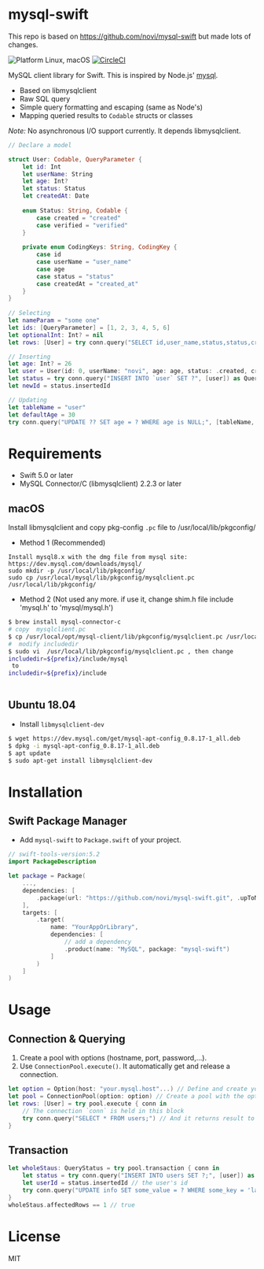 mysql-swift
===========

This repo is based on https://github.com/novi/mysql-swift but made lots of changes. 

![Platform Linux, macOS](https://img.shields.io/badge/Platforms-Linux%2C%20macOS-lightgray.svg)
[![CircleCI](https://circleci.com/gh/novi/mysql-swift.svg?style=svg)](https://circleci.com/gh/novi/mysql-swift)



MySQL client library for Swift.
This is inspired by Node.js' [mysql](https://github.com/mysqljs/mysql).

* Based on libmysqlclient
* Raw SQL query
* Simple query formatting and escaping (same as Node's)
* Mapping queried results to `Codable` structs or classes

_Note:_ No asynchronous I/O support currently. It depends libmysqlclient.

```swift
// Declare a model

struct User: Codable, QueryParameter {
    let id: Int
    let userName: String
    let age: Int?
    let status: Status
    let createdAt: Date
    
    enum Status: String, Codable {
        case created = "created"
        case verified = "verified"
    }
    
    private enum CodingKeys: String, CodingKey {
        case id
        case userName = "user_name"
        case age
        case status = "status"
        case createdAt = "created_at"
    }
}
    
// Selecting
let nameParam = "some one"
let ids: [QueryParameter] = [1, 2, 3, 4, 5, 6]
let optionalInt: Int? = nil
let rows: [User] = try conn.query("SELECT id,user_name,status,status,created_at FROM `user` WHERE (age > ? OR age is ?) OR name = ? OR id IN (?)", [50, optionalInt, nameParam, QueryArray(ids)] ])

// Inserting
let age: Int? = 26
let user = User(id: 0, userName: "novi", age: age, status: .created, createdAt: Date())
let status = try conn.query("INSERT INTO `user` SET ?", [user]) as QueryStatus
let newId = status.insertedId

// Updating
let tableName = "user"
let defaultAge = 30
try conn.query("UPDATE ?? SET age = ? WHERE age is NULL;", [tableName, defaultAge])

``` 

# Requirements

* Swift 5.0 or later
* MySQL Connector/C (libmysqlclient) 2.2.3 or later

## macOS

Install libmysqlclient and copy pkg-config `.pc` file to /usr/local/lib/pkgconfig/

* Method 1 (Recommended)
````
Install mysql8.x with the dmg file from mysql site: https://dev.mysql.com/downloads/mysql/
sudo mkdir -p /usr/local/lib/pkgconfig/ 
sudo cp /usr/local/mysql/lib/pkgconfig/mysqlclient.pc /usr/local/lib/pkgconfig/

````

* Method 2 (Not used any more. if use it, change shim.h file include 'mysql.h' to 'mysql/mysql.h')
```sh
$ brew install mysql-connector-c
# copy  mysqlclient.pc
$ cp /usr/local/opt/mysql-client/lib/pkgconfig/mysqlclient.pc /usr/local/lib/pkgconfig/
#  modify includedir
$ sudo vi  /usr/local/lib/pkgconfig/mysqlclient.pc , then change 
includedir=${prefix}/include/mysql
 to 
includedir=${prefix}/include
 
```

## Ubuntu 18.04
* Install `libmysqlclient-dev`

```sh
$ wget https://dev.mysql.com/get/mysql-apt-config_0.8.17-1_all.deb
$ dpkg -i mysql-apt-config_0.8.17-1_all.deb
$ apt update
$ sudo apt-get install libmysqlclient-dev
```

# Installation

## Swift Package Manager

* Add `mysql-swift` to `Package.swift` of your project.

```swift
// swift-tools-version:5.2
import PackageDescription

let package = Package(
    ...,
    dependencies: [
        .package(url: "https://github.com/novi/mysql-swift.git", .upToNextMajor(from: "0.9.0"))
    ],
    targets: [
        .target(
            name: "YourAppOrLibrary",
            dependencies: [
                // add a dependency
                .product(name: "MySQL", package: "mysql-swift")
            ]
        )
    ]
)
```

# Usage

## Connection & Querying

1. Create a pool with options (hostname, port, password,...).
2. Use `ConnectionPool.execute()`. It automatically get and release a connection. 

```swift
let option = Option(host: "your.mysql.host"...) // Define and create your option type
let pool = ConnectionPool(option: option) // Create a pool with the option
let rows: [User] = try pool.execute { conn in
	// The connection `conn` is held in this block
	try conn.query("SELECT * FROM users;") // And it returns result to outside execute block
}
```

## Transaction

```swift	
let wholeStaus: QueryStatus = try pool.transaction { conn in
	let status = try conn.query("INSERT INTO users SET ?;", [user]) as QueryStatus // Create a user
	let userId = status.insertedId // the user's id
	try conn.query("UPDATE info SET some_value = ? WHERE some_key = 'latest_user_id' ", [userId]) // Store user's id that we have created the above
}
wholeStaus.affectedRows == 1 // true
```



# License

MIT
